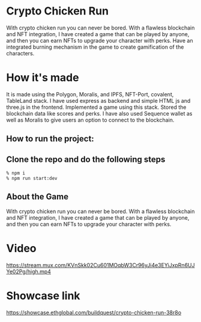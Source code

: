 # Crypto Chicken Run
With crypto chicken run you can never be bored. With a flawless blockchain and NFT integration, I have created a game that can be played by anyone, and then you can earn NFTs to upgrade your character with perks. Have an integrated burning mechanism in the game to create gamification of the characters. 

# How it's made
It is made using the Polygon, Moralis, and IPFS, NFT-Port, covalent, TableLand stack. I have used express as backend and simple HTML js and three.js in the frontend. Implemented a game using this stack. Stored the blockchain data like scores and perks. I have also used Sequence wallet as well as Moralis to give users an option to connect to the blockchain.


## How to run the project: 

## Clone the repo and do the following steps

```
% npm i
% npm run start:dev
```


## About the Game

With crypto chicken run you can never be bored. With a flawless blockchain and NFT integration, I have created a game that can be played by anyone, and then you can earn NFTs to upgrade your character with perks.

# Video
https://stream.mux.com/KVnSkk02Cu601MOqbW3Cr96yJi4e3EYiJxpRn6UJYe02Pg/high.mp4

# Showcase link 
https://showcase.ethglobal.com/buildquest/crypto-chicken-run-38r8o
